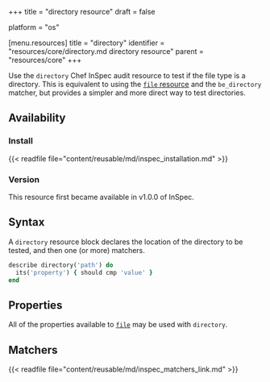 +++
title = "directory resource"
draft = false

platform = "os"

[menu.resources]
    title = "directory"
    identifier = "resources/core/directory.md directory resource"
    parent = "resources/core"
+++

Use the `directory` Chef InSpec audit resource to test if the file type is a directory. This is equivalent to using the [`file` resource](/resources/core/file/) and the `be_directory` matcher, but provides a simpler and more direct way to test directories.

## Availability

### Install

{{< readfile file="content/reusable/md/inspec_installation.md" >}}

### Version

This resource first became available in v1.0.0 of InSpec.

## Syntax

A `directory` resource block declares the location of the directory to be tested, and then one (or more) matchers.

```ruby
describe directory('path') do
  its('property') { should cmp 'value' }
end
```

## Properties

All of the properties available to [`file`](/resources/core/file/) may be used with `directory`.

## Matchers

{{< readfile file="content/reusable/md/inspec_matchers_link.md" >}}

